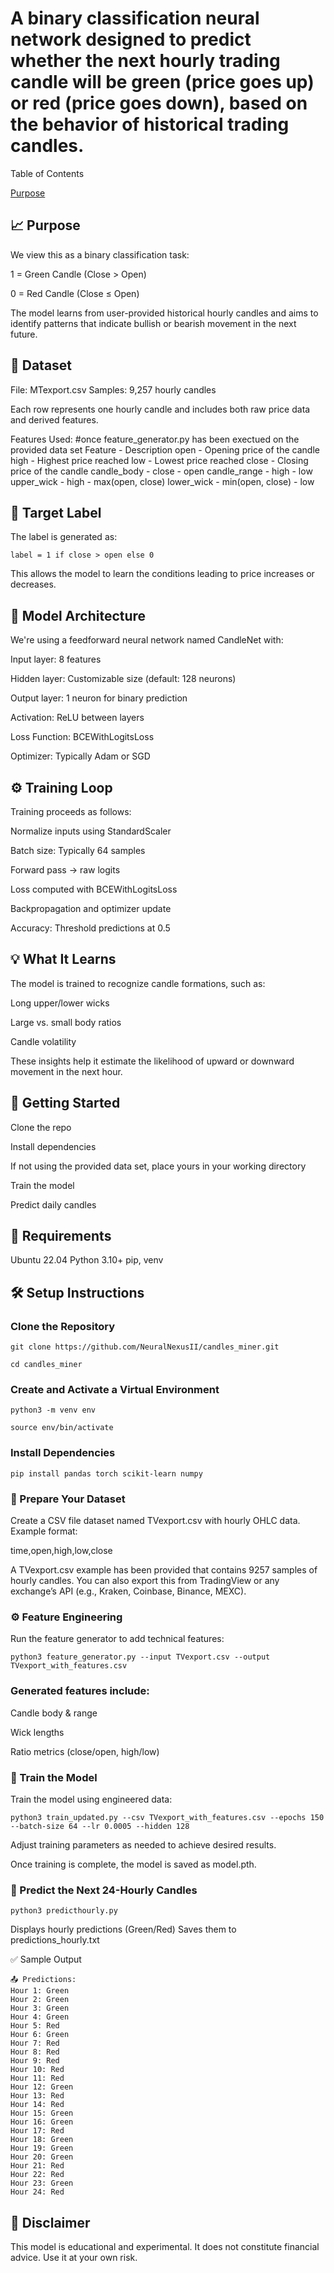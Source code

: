 # A binary classification neural network designed to predict whether the next hourly trading candle will be green (price goes up) or red (price goes down), based on the behavior of historical trading candles.

Table of Contents

[Purpose](https://github.com/NeuralNexusII/candles_miner/blob/main/README.md#-problem-statement)



## 📈 Purpose
We view this as a binary classification task:

1 = Green Candle (Close > Open)

0 = Red Candle (Close ≤ Open)

The model learns from user-provided historical hourly candles and aims to identify patterns that indicate bullish or bearish movement in the next future.

## 🔢 Dataset
File: MTexport.csv
Samples: 9,257 hourly candles

Each row represents one hourly candle and includes both raw price data and derived features.

Features Used: #once feature_generator.py has been exectued on the provided data set
Feature	 - Description
open	- Opening price of the candle
high	- Highest price reached
low	 - Lowest price reached
close	- Closing price of the candle
candle_body	- close - open
candle_range -	high - low
upper_wick -	high - max(open, close)
lower_wick -	min(open, close) - low

## 🎯 Target Label
The label is generated as:

```
label = 1 if close > open else 0
```
This allows the model to learn the conditions leading to price increases or decreases.

## 🧠 Model Architecture
We're using a feedforward neural network named CandleNet with:

Input layer: 8 features

Hidden layer: Customizable size (default: 128 neurons)

Output layer: 1 neuron for binary prediction

Activation: ReLU between layers

Loss Function: BCEWithLogitsLoss

Optimizer: Typically Adam or SGD

## ⚙️ Training Loop
Training proceeds as follows:

Normalize inputs using StandardScaler

Batch size: Typically 64 samples

Forward pass → raw logits

Loss computed with BCEWithLogitsLoss

Backpropagation and optimizer update

Accuracy: Threshold predictions at 0.5

## 💡 What It Learns
The model is trained to recognize candle formations, such as:

Long upper/lower wicks

Large vs. small body ratios

Candle volatility

These insights help it estimate the likelihood of upward or downward movement in the next hour.

## 🚀 Getting Started
Clone the repo

Install dependencies

If not using the provided data set, place yours in your working directory

Train the model

Predict daily candles



## 🧰 Requirements
Ubuntu 22.04
Python 3.10+
pip, venv

## 🛠️ Setup Instructions
### Clone the Repository

```
git clone https://github.com/NeuralNexusII/candles_miner.git
```
```
cd candles_miner
```

### Create and Activate a Virtual Environment

```
python3 -m venv env
```
```
source env/bin/activate
```

### Install Dependencies

```
pip install pandas torch scikit-learn numpy
```

### 📄 Prepare Your Dataset
Create a CSV file dataset named TVexport.csv with hourly OHLC data. Example format:

time,open,high,low,close

A TVexport.csv example has been provided that contains 9257 samples of hourly candles. You can also export this from TradingView or any exchange’s API (e.g., Kraken, Coinbase, Binance, MEXC).

### ⚙️ Feature Engineering
Run the feature generator to add technical features:

```
python3 feature_generator.py --input TVexport.csv --output TVexport_with_features.csv
```

### Generated features include:
Candle body & range

Wick lengths

Ratio metrics (close/open, high/low)

### 🧠 Train the Model
Train the model using engineered data:

```
python3 train_updated.py --csv TVexport_with_features.csv --epochs 150 --batch-size 64 --lr 0.0005 --hidden 128
```

Adjust training parameters as needed to achieve desired results.

Once training is complete, the model is saved as model.pth.

### 🔮 Predict the Next 24-Hourly Candles

```
python3 predicthourly.py
```
Displays hourly predictions (Green/Red)
Saves them to predictions_hourly.txt

✅ Sample Output

```
📤 Predictions:
Hour 1: Green
Hour 2: Green
Hour 3: Green
Hour 4: Green
Hour 5: Red
Hour 6: Green
Hour 7: Red
Hour 8: Red
Hour 9: Red
Hour 10: Red
Hour 11: Red
Hour 12: Green
Hour 13: Red
Hour 14: Red
Hour 15: Green
Hour 16: Green
Hour 17: Red
Hour 18: Green
Hour 19: Green
Hour 20: Green
Hour 21: Red
Hour 22: Red
Hour 23: Green
Hour 24: Red
```

## 📌 Disclaimer
This model is educational and experimental. It does not constitute financial advice. Use it at your own risk.
